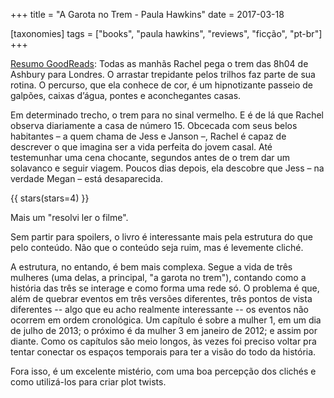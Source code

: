 +++
title = "A Garota no Trem - Paula Hawkins"
date = 2017-03-18

[taxonomies]
tags = ["books", "paula hawkins", "reviews", "ficção", "pt-br"]
+++

[Resumo GoodReads](https://www.goodreads.com/book/show/25758236-a-garota-no-trem):
Todas as manhãs Rachel pega o trem das 8h04 de Ashbury para Londres. O
arrastar trepidante pelos trilhos faz parte de sua rotina. O percurso, que ela
conhece de cor, é um hipnotizante passeio de galpões, caixas d’água, pontes e
aconchegantes casas.

Em determinado trecho, o trem para no sinal vermelho. E é de lá que Rachel
observa diariamente a casa de número 15. Obcecada com seus belos habitantes –
a quem chama de Jess e Janson –, Rachel é capaz de descrever o que imagina ser
a vida perfeita do jovem casal. Até testemunhar uma cena chocante, segundos
antes de o trem dar um solavanco e seguir viagem. Poucos dias depois, ela
descobre que Jess – na verdade Megan – está desaparecida.

<!-- more -->

{{ stars(stars=4) }}

Mais um "resolvi ler o filme".

Sem partir para spoilers, o livro é interessante mais pela estrutura do que
pelo conteúdo. Não que o conteúdo seja ruim, mas é levemente cliché.

A estrutura, no entando, é bem mais complexa. Segue a vida de três mulheres
(uma delas, a principal, "a garota no trem"), contando como a história das
três se interage e como forma uma rede só. O problema é que, além de quebrar
eventos em três versões diferentes, três pontos de vista diferentes -- algo
que eu acho realmente interessante -- os eventos não ocorrem em ordem
cronológica. Um capítulo é sobre a mulher 1, em um dia de julho de 2013; o
próximo é da mulher 3 em janeiro de 2012; e assim por diante. Como os
capítulos são meio longos, às vezes foi preciso voltar pra tentar conectar os
espaços temporais para ter a visão do todo da história.

Fora isso, é um excelente mistério, com uma boa percepção dos clichés e como
utilizá-los para criar plot twists.
